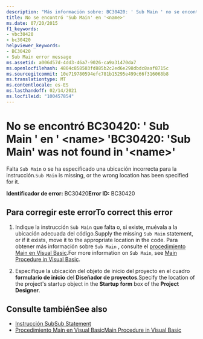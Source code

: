 ```yaml
---
description: "Más información sobre: BC30420: ' Sub Main ' no se encontró en ' <name> '"
title: No se encontró 'Sub Main' en '<name>'
ms.date: 07/20/2015
f1_keywords:
- vbc30420
- bc30420
helpviewer_keywords:
- BC30420
- Sub Main error message
ms.assetid: a006d57d-4dd3-46a7-9026-ca9a31470da7
ms.openlocfilehash: 4804c858503fd885b2c2ed6e298dbdc8aaf8715c
ms.sourcegitcommit: 10e719780594efc781b15295e499c66f316068b8
ms.translationtype: MT
ms.contentlocale: es-ES
ms.lasthandoff: 02/14/2021
ms.locfileid: "100457854"
---
```

# <a name="bc30420-sub-main-was-not-found-in-name"></a><span data-ttu-id="8620b-103">No se encontró BC30420: ' Sub Main ' en ' \<name> '</span><span class="sxs-lookup"><span data-stu-id="8620b-103">BC30420: 'Sub Main' was not found in '\<name>'</span></span>

<span data-ttu-id="8620b-104">Falta `Sub Main` o se ha especificado una ubicación incorrecta para la instrucción.</span><span class="sxs-lookup"><span data-stu-id="8620b-104">`Sub Main` is missing, or the wrong location has been specified for it.</span></span>

 <span data-ttu-id="8620b-105">**Identificador de error:** BC30420</span><span class="sxs-lookup"><span data-stu-id="8620b-105">**Error ID:** BC30420</span></span>

## <a name="to-correct-this-error"></a><span data-ttu-id="8620b-106">Para corregir este error</span><span class="sxs-lookup"><span data-stu-id="8620b-106">To correct this error</span></span>

1. <span data-ttu-id="8620b-107">Indique la instrucción `Sub Main` que falta o, si existe, muévala a la ubicación adecuada del código.</span><span class="sxs-lookup"><span data-stu-id="8620b-107">Supply the missing `Sub Main` statement, or if it exists, move it to the appropriate location in the code.</span></span> <span data-ttu-id="8620b-108">Para obtener más información sobre `Sub Main` , consulte el [procedimiento Main en Visual Basic](../../programming-guide/program-structure/main-procedure.md).</span><span class="sxs-lookup"><span data-stu-id="8620b-108">For more information on `Sub Main`, see [Main Procedure in Visual Basic](../../programming-guide/program-structure/main-procedure.md).</span></span>

2. <span data-ttu-id="8620b-109">Especifique la ubicación del objeto de inicio del proyecto en el cuadro **formulario de inicio** del **Diseñador de proyectos**.</span><span class="sxs-lookup"><span data-stu-id="8620b-109">Specify the location of the project's startup object in the **Startup form** box of the **Project Designer**.</span></span>

## <a name="see-also"></a><span data-ttu-id="8620b-110">Consulte también</span><span class="sxs-lookup"><span data-stu-id="8620b-110">See also</span></span>

- [<span data-ttu-id="8620b-111">Instrucción Sub</span><span class="sxs-lookup"><span data-stu-id="8620b-111">Sub Statement</span></span>](../statements/sub-statement.md)
- [<span data-ttu-id="8620b-112">Procedimiento Main en Visual Basic</span><span class="sxs-lookup"><span data-stu-id="8620b-112">Main Procedure in Visual Basic</span></span>](../../programming-guide/program-structure/main-procedure.md)
